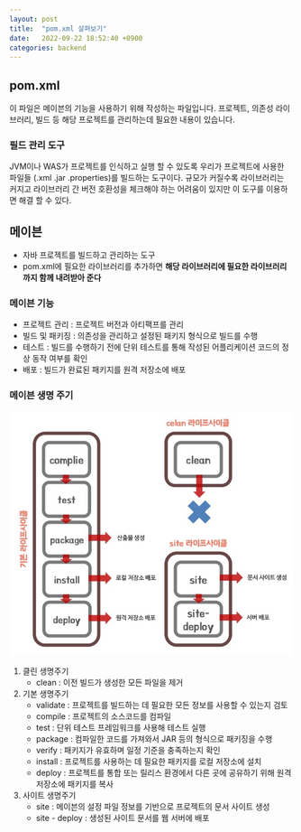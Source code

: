 ```yaml
---
layout: post
title:  "pom.xml 살펴보기"
date:   2022-09-22 18:52:40 +0900
categories: backend
---
```


## pom.xml
이 파일은 메이븐의 기능을 사용하기 위해 작성하는 파일입니다. 프로젝트, 의존성 라이브러리, 빌드 등 해당 프로젝트를 관리하는데 필요한 내용이 있습니다.


### 필드 관리 도구
JVM이나 WAS가 프로젝트를 인식하고 실행 할 수 있도록 우리가 프로젝트에 사용한 파일들 (.xml .jar .properties)를 빌드하는 도구이다. 규모가 커질수록 라이브러리는 커지고 라이브러리 간 버전 호환성을 체크해야 하는 어려움이 있지만 이 도구를 이용하면 해결 할 수 있다.

## 메이븐
* 자바 프로젝트를 빌드하고 관리하는 도구
* pom.xml에 필요한 라이브러리를 추가하면 **해당 라이브러리에 필요한 라이브러리까지 함께 내려받아 준다**

### 메이븐 기능
* 프로젝트 관리 : 프로젝트 버전과 아티팩프를 관리
* 빌드 및 패키징 : 의존성을 관리하고 설정된 패키지 형식으로 빌드를 수행
* 테스트 : 빌드를 수행하기 전에 단위 테스트를 통해 작성된 어플리케이션 코드의 정상 동작 여부를 확인
* 배포 : 빌드가 완료된 패키지를 원격 저장소에 배포

### 메이븐 생명 주기   

![](../../assets/img/backend/maven_life.jpg)

1. 클린 생명주기
   - clean : 이전 빌드가 생성한 모든 파일을 제거
2. 기본 생명주기
   - validate : 프로젝트를 빌드하는 데 필요한 모든 정보를 사용할 수 있는지 검토
   - compile : 프로젝트의 소스코드를 컴파일
   - test : 단위 테스트 프레임워크를 사용해 테스트 실행
   - package : 컴파일한 코드를 가져와서 JAR 등의 형식으로 패키징을 수행
   - verify : 패키지가 유효하며 일정 기준을 충족하는지 확인
   - install : 프로젝트를 사용하는 데 필요한 패키지를 로컬 저장소에 설치
   - deploy : 프로젝트를 통합 또는 릴리스 환경에서 다른 곳에 공유하기 위해 원격 저장소에 패키지를 복사
3. 사이트 생명주기
   - site : 메이븐의 설정 파일 정보를 기반으로 프로젝트의 문서 사이트 생성
   - site - deploy : 생성된 사이트 문서를 웹 서버에 배포